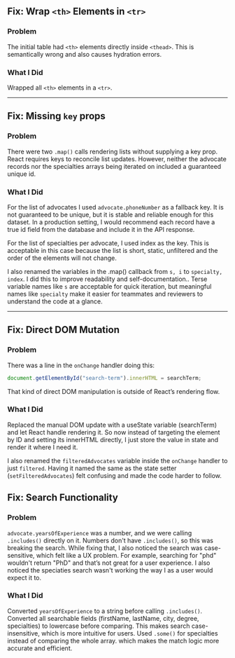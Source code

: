 ## Fix: Wrap `<th>` Elements in `<tr>`

### Problem
The initial table had `<th>` elements directly inside `<thead>`. This is semantically wrong and also causes hydration errors.

### What I Did
Wrapped all `<th>` elements in a `<tr>`.

---

## Fix: Missing `key` props
### Problem
There were two `.map()` calls rendering lists without supplying a key prop. React requires keys to reconcile list updates. However, neither the advocate records nor the specialties arrays being iterated on included a guaranteed unique id.

### What I Did
For the list of advocates I used `advocate.phoneNumber` as a fallback key. It is not guaranteed to be unique, but it is stable and reliable enough for this dataset. In a production setting, I would recommend each record have a true id field from the database and include it in the API response.


For the list of specialties per advocate, I used index as the key. This is acceptable in this case because the list is short, static, unfiltered and the order of the elements will not change.

I also renamed the variables in the .map() callback from `s, i` to `specialty, index`.
I did this to improve readability and self-documentation..
Terse variable names like `s` are acceptable for quick iteration, but meaningful names like `specialty` make it easier for teammates and reviewers to understand the code at a glance.

---
## Fix: Direct DOM Mutation

### Problem  
There was a line in the `onChange` handler doing this:

```ts
document.getElementById("search-term").innerHTML = searchTerm;
```
That kind of direct DOM manipulation is outside of React’s rendering flow.

### What I Did
Replaced the manual DOM update with a useState variable (searchTerm) and let React handle rendering it. So now instead of targeting the element by ID and setting its innerHTML directly, I just store the value in state and render it where I need it.

I also renamed the `filteredAdvocates` variable inside the `onChange` handler to just `filtered`. Having it named the same as the state setter (`setFilteredAdvocates`) felt confusing and made the code harder to follow.

## Fix: Search Functionality

### Problem  
`advocate.yearsOfExperience` was a number, and we were calling `.includes()` directly on it. Numbers don't have `.includes()`, so this was breaking the search.
While fixing that, I also noticed the search was case-sensitive, which felt like a UX problem. For example, searching for "phd" wouldn't return "PhD" and that’s not great for a user experience.
I also noticed the speciaties search wasn't working the way I as a user would expect it to.

### What I Did  
Converted `yearsOfExperience` to a string before calling `.includes()`.
Converted all searchable fields (firstName, lastName, city, degree, specialties) to lowercase before comparing. This makes search case-insensitive, which is more intuitive for users.
Used `.some()` for specialties instead of comparing the whole array. which makes the match logic more accurate and efficient.

